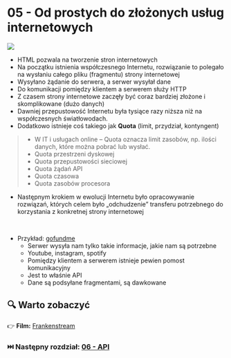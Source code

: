 # 05 - Od prostych do złożonych usług internetowych

<a href="https://en.wikipedia.org/wiki/Client%E2%80%93server_model">
    <img src="https://upload.wikimedia.org/wikipedia/commons/c/c9/Client-server-model.svg">
</a>

* HTML pozwala na tworzenie stron internetowych
* Na początku istnienia współczesnego Internetu, rozwiązanie to polegało na wysłaniu całego pliku (fragmentu) strony
  internetowej
* Wysyłano żądanie do serwera, a serwer wysyłał dane
* Do komunikacji pomiędzy klientem a serwerem służy HTTP
* Z czasem strony internetowe zaczęły być coraz bardziej złożone i skomplikowane (dużo danych)
* Dawniej przepustowość Internetu była tysiące razy niższa niż na współczesnych światłowodach.
* Dodatkowo istnieje coś takiego jak **Quota** (limit, przydział, kontyngent)
> * W IT i usługach online – Quota oznacza limit zasobów, np. ilości danych, które można pobrać lub wysłać.
> * Quota przestrzeni dyskowej 
> * Quota przepustowości sieciowej 
> * Quota żądań API
> * Quota czasowa
> * Quota zasobów procesora
* Następnym krokiem w ewolucji Internetu było opracowywanie rozwiązań, których celem było „odchudzenie” transferu
  potrzebnego do korzystania z konkretnej strony internetowej

<br>

* Przykład: [gofundme](https://www.gofundme.com/f/neseblod-records-fire-fund?modal=donations&tab=all)
    * Serwer wysyła nam tylko takie informacje, jakie nam są potrzebne
    * Youtube, instagram, spotify
    * Pomiędzy klientem a serwerem istnieje pewien pomost komunikacyjny
    * Jest to właśnie API
    * Dane są podsyłane fragmentami, są dawkowane

## 🔍 Warto zobaczyć

👉 **Film:** [Frankenstream](https://kadote870.github.io/my_little_test_helpers/content/movie/frankenstream.html)

### ⏭️ Następny rozdział: [06 - API](06-api.md)